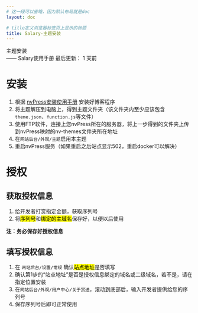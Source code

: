 ```yaml
---
# 这一段可以省略，因为默认布局就是doc
layout: doc

# title定义浏览器标签页上显示的标题
title: Salary-主题安装
---
```

<div class="title-wrapper">
   <div class="page-title">主题安装</div>
   <div class="post-title">—— Salary使用手册
      <span class="lastModifyTime">
        <i class="fa-regular fa-clock"></i> 最后更新： 1 天前
      </span>
   </div>
</div>

# 安装

1. 根据 [nvPress安装使用手册](https://docs.panda-studio.cn:8282/docs/post-19/page-100) 安装好博客程序
2. 将主题解压到电脑上，得到主题文件夹（该文件夹内至少应该包含`theme.json`、`function.js`等文件）
3. 使用FTP软件，连接上您nvPress所在的服务器，将上一步得到的文件夹上传到nvPress映射的nv-themes文件夹所在地址
4. 在`网站后台/外观/主题`启用本主题
5. 重启nvPress服务（如果重启之后站点显示502，重启docker可以解决）

# 授权

## 获取授权信息

1. 给开发者打赏指定金额，获取序列号
2. 将<mark>序列号</mark>和<mark>绑定的主域名</mark>保存好，以便以后使用

**注：务必保存好授权信息**


## 填写授权信息

1. 在 `网站后台/设置/常规` 确认<mark>站点地址</mark>是否填写
2. 确认第1步的“站点地址”是否是授权信息绑定的域名或二级域名，若不是，请在指定位置安装
3. 在`网站后台/外观/用户中心/关于赏送`，滚动到底部后，输入开发者提供给您的序列号
4. 保存序列号后即可正常使用
